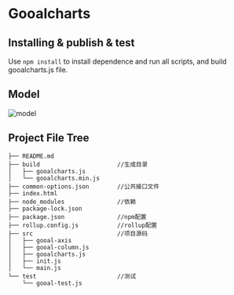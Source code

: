 # Gooalcharts

## Installing & publish & test

Use `npm install` to install dependence and run all scripts, and build gooalcharts.js file.

## Model
![model](http://git.soyomics.com:9000/mars/gooal-charts/raw/master/demand&design/model.png)

## Project File Tree
```
├── README.md
├── build                      //生成目录
│   ├── gooalcharts.js     
│   └── gooalcharts.min.js
├── common-options.json        //公共接口文件
├── index.html
├── node_modules               //依赖
├── package-lock.json
├── package.json               //npm配置
├── rollup.config.js           //rollup配置
├── src                        //项目源码
│   ├── gooal-axis
│   ├── gooal-column.js
│   ├── gooalcharts.js
│   ├── init.js
│   └── main.js
└── test                       //测试
    └── gooal-test.js
```

